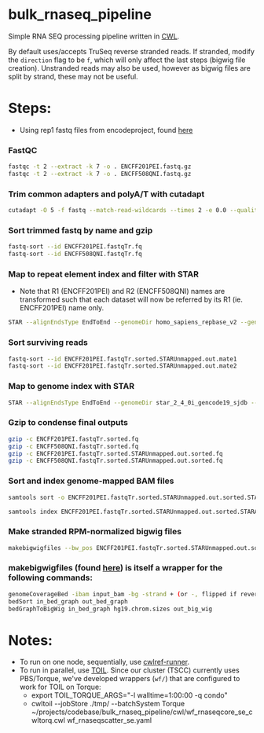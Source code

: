 # bulk_rnaseq_pipeline
Simple RNA SEQ processing pipeline written in [CWL](https://www.commonwl.org/).

By default uses/accepts TruSeq reverse stranded reads. If stranded, modify the ```direction``` flag to be ```f```, which will only affect the last steps (bigwig file creation). Unstranded reads may also be used, however as bigwig files are split by strand, these may not be useful.

# Steps:
- Using rep1 fastq files from encodeproject, found [here](https://www.encodeproject.org/experiments/ENCSR767LLP/)

### FastQC
```bash
fastqc -t 2 --extract -k 7 -o . ENCFF201PEI.fastq.gz
fastqc -t 2 --extract -k 7 -o . ENCFF508QNI.fastq.gz
```

### Trim common adapters and polyA/T with cutadapt
```bash
cutadapt -O 5 -f fastq --match-read-wildcards --times 2 -e 0.0 --quality-cutoff 6 -m 18 -o ENCFF201PEI.fastqTr.fq -p ENCFF508QNI.fastqTr.fq -b TCGTATGCCGTCTTCTGCTTG -b ATCTCGTATGCCGTCTTCTGCTTG -b CGACAGGTTCAGAGTTCTACAGTCCGACGATC -b GATCGGAAGAGCACACGTCTGAACTCCAGTCAC -b AAAAAAAAAAAAAAAAAAAAAAAAAAAAAAAAAAAAAAAAAAAAAAAAAA -b TTTTTTTTTTTTTTTTTTTTTTTTTTTTTTTTTTTTTTTTTTTTTTTTTT ENCFF201PEI.fastq.gz ENCFF508QNI.fastq.gz
```

### Sort trimmed fastq by name and gzip
```bash
fastq-sort --id ENCFF201PEI.fastqTr.fq
fastq-sort --id ENCFF508QNI.fastqTr.fq
```

### Map to repeat element index and filter with STAR
- Note that R1 (ENCFF201PEI) and R2 (ENCFF508QNI) names are transformed such that each dataset will now be referred by its R1 (ie. ENCFF201PEI) name only.

```bash
STAR --alignEndsType EndToEnd --genomeDir homo_sapiens_repbase_v2 --genomeLoad NoSharedMemory --outBAMcompression 10 --outFileNamePrefix ENCFF201PEI.fastqTr.sorted.STAR --outFilterMultimapNmax 10 --outFilterMultimapScoreRange 1 --outFilterScoreMin 10 --outFilterType BySJout --outReadsUnmapped Fastx --outSAMattrRGline ID:foo --outSAMattributes All --outSAMmode Full --outSAMtype BAM Unsorted --outSAMunmapped Within --outStd Log --readFilesIn ENCFF201PEI.fastqTr.sorted.fq ENCFF508QNI.fastqTr.sorted.fq --runMode alignReads --runThreadN 8
```

### Sort surviving reads
```bash
fastq-sort --id ENCFF201PEI.fastqTr.sorted.STARUnmapped.out.mate1
fastq-sort --id ENCFF201PEI.fastqTr.sorted.STARUnmapped.out.mate2
```

### Map to genome index with STAR
```bash
STAR --alignEndsType EndToEnd --genomeDir star_2_4_0i_gencode19_sjdb --genomeLoad NoSharedMemory --outBAMcompression 10 --outFileNamePrefix ENCFF201PEI.fastqTr.sorted.STARUnmapped.out.sorted.STAR --outFilterMultimapNmax 10 --outFilterMultimapScoreRange 1 --outFilterScoreMin 10 --outFilterType BySJout --outReadsUnmapped Fastx --outSAMattrRGline ID:foo --outSAMattributes All --outSAMmode Full --outSAMtype BAM Unsorted --outSAMunmapped Within --outStd Log --readFilesIn ENCFF201PEI.fastqTr.sorted.STARUnmapped.out.sorted.fq ENCFF201PEI.fastqTr.sorted.STARUnmapped.out.sorted.fq --runMode alignReads --runThreadN 8
```

### Gzip to condense final outputs
```bash
gzip -c ENCFF201PEI.fastqTr.sorted.fq
gzip -c ENCFF508QNI.fastqTr.sorted.fq
gzip -c ENCFF201PEI.fastqTr.sorted.STARUnmapped.out.sorted.fq
gzip -c ENCFF508QNI.fastqTr.sorted.STARUnmapped.out.sorted.fq
```

### Sort and index genome-mapped BAM files
```bash
samtools sort -o ENCFF201PEI.fastqTr.sorted.STARUnmapped.out.sorted.STARAligned.out.sorted.bam ENCFF201PEI.fastqTr.sorted.STARUnmapped.out.sorted.STARAligned.out.bam

samtools index ENCFF201PEI.fastqTr.sorted.STARUnmapped.out.sorted.STARAligned.out.sorted.bam ENCFF201PEI.fastqTr.sorted.STARUnmapped.out.sorted.STARAligned.out.sorted.bam.bai
```

### Make stranded RPM-normalized bigwig files
```bash
makebigwigfiles --bw_pos ENCFF201PEI.fastqTr.sorted.STARUnmapped.out.sorted.STARAligned.out.sorted.norm.pos.bw --bw_neg ENCFF201PEI.fastqTr.sorted.STARUnmapped.out.sorted.STARAligned.out.sorted.norm.neg.bw --bam ENCFF201PEI.fastqTr.sorted.STARUnmapped.out.sorted.STARAligned.out.sorted.bam
```

### makebigwigfiles (found [here](https://github.com/yeolab/makebigwigfiles)) is itself a wrapper for the following commands:
```bash
genomeCoverageBed -ibam input_bam -bg -strand + (or -, flipped if reverse strand) -scale 1 / (float(samfile.mapped) / 1000000) -g hg19.chrom.sizes -du
bedSort in_bed_graph out_bed_graph
bedGraphToBigWig in_bed_graph hg19.chrom.sizes out_big_wig
```

# Notes:
- To run on one node, sequentially, use [cwlref-runner](https://pypi.org/project/cwlref-runner/). 
- To run in parallel, use [TOIL](https://toil.readthedocs.io/en/latest/index.html). Since our cluster (TSCC) currently uses PBS/Torque, we've developed wrappers (```wf/```) that are configured to work for TOIL on Torque:
    - export TOIL_TORQUE_ARGS="-l walltime=1:00:00 -q condo"
    - cwltoil --jobStore ./tmp/ --batchSystem Torque ~/projects/codebase/bulk_rnaseq_pipeline/cwl/wf_rnaseqcore_se_cwltorq.cwl wf_rnaseqscatter_se.yaml
